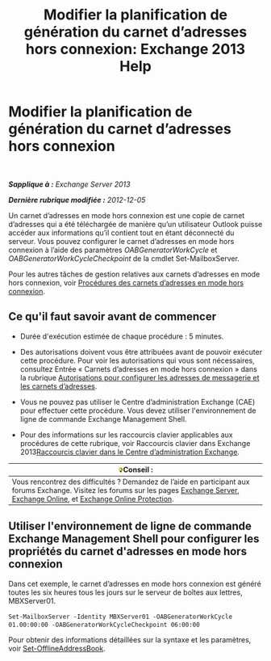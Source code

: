 ﻿---
title: 'Modifier la planification de génération du carnet d’adresses hors connexion: Exchange 2013 Help'
TOCTitle: Modifier la planification de génération du carnet d’adresses hors connexion
ms:assetid: d2b4d527-311e-442d-9f1f-54fac8371b80
ms:mtpsurl: https://technet.microsoft.com/fr-fr/library/Bb124719(v=EXCHG.150)
ms:contentKeyID: 50479233
ms.date: 05/23/2018
mtps_version: v=EXCHG.150
f1_keywords:
- Microsoft.Exchange.Management.SnapIn.Esm.OrganizationConfiguration.Mailbox.OfflineAddressBookGeneralPage
ms.translationtype: MT
---

# Modifier la planification de génération du carnet d’adresses hors connexion

 

_**Sapplique à :** Exchange Server 2013_

_**Dernière rubrique modifiée :** 2012-12-05_

Un carnet d’adresses en mode hors connexion est une copie de carnet d’adresses qui a été téléchargée de manière qu’un utilisateur Outlook puisse accéder aux informations qu’il contient tout en étant déconnecté du serveur. Vous pouvez configurer le carnet d’adresses en mode hors connexion à l’aide des paramètres *OABGeneratorWorkCycle* et *OABGeneratorWorkCycleCheckpoint* de la cmdlet Set-MailboxServer.

Pour les autres tâches de gestion relatives aux carnets d’adresses en mode hors connexion, voir [Procédures des carnets d’adresses en mode hors connexion](offline-address-book-procedures-exchange-2013-help.md).

## Ce qu'il faut savoir avant de commencer

  - Durée d'exécution estimée de chaque procédure : 5 minutes.

  - Des autorisations doivent vous être attribuées avant de pouvoir exécuter cette procédure. Pour voir les autorisations qui vous sont nécessaires, consultez Entrée « Carnets d’adresses en mode hors connexion » dans la rubrique [Autorisations pour configurer les adresses de messagerie et les carnets d’adresses](email-address-and-address-book-permissions-exchange-2013-help.md).

  - Vous ne pouvez pas utiliser le Centre d’administration Exchange (CAE) pour effectuer cette procédure. Vous devez utiliser l'environnement de ligne de commande Exchange Management Shell.

  - Pour des informations sur les raccourcis clavier applicables aux procédures de cette rubrique, voir Raccourcis clavier dans Exchange 2013[Raccourcis clavier dans le Centre d’administration Exchange](keyboard-shortcuts-in-the-exchange-admin-center-exchange-online-protection-help.md).

<table>
<thead>
<tr class="header">
<th><img src="images/Bb125224.tip(EXCHG.150).gif" title="Conseil" alt="Conseil" />Conseil :</th>
</tr>
</thead>
<tbody>
<tr class="odd">
<td>Vous rencontrez des difficultés ? Demandez de l’aide en participant aux forums Exchange. Visitez les forums sur les pages <a href="https://go.microsoft.com/fwlink/p/?linkid=60612">Exchange Server</a>, <a href="https://go.microsoft.com/fwlink/p/?linkid=267542">Exchange Online</a>, et <a href="https://go.microsoft.com/fwlink/p/?linkid=285351">Exchange Online Protection</a>.</td>
</tr>
</tbody>
</table>


## Utiliser l'environnement de ligne de commande Exchange Management Shell pour configurer les propriétés du carnet d'adresses en mode hors connexion

Dans cet exemple, le carnet d’adresses en mode hors connexion est généré toutes les six heures tous les jours sur le serveur de boîtes aux lettres, MBXServer01.

    Set-MailboxServer -Identity MBXServer01 -OABGeneratorWorkCycle 01.00:00:00 -OABGeneratorWorkCycleCheckpoint 06:00:00 

Pour obtenir des informations détaillées sur la syntaxe et les paramètres, voir [Set-OfflineAddressBook](https://technet.microsoft.com/fr-fr/library/aa996330\(v=exchg.150\)).


